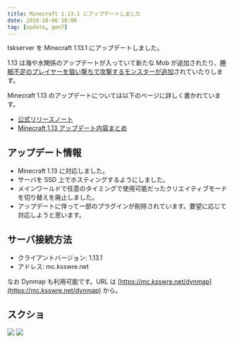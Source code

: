 ```yaml
---
title: Minecraft 1.13.1 にアップデートしました
date: 2018-10-06 18:00
tag: [update, gen7]
---
```


tskserver を Minecraft 1.13.1 にアップデートしました。

1.13 は海や水関係のアップデートが入っていて新たな Mob が追加されたり、[睡眠不足のプレイヤーを狙い撃ちで攻撃するモンスターが追加](https://minecraft-ja.gamepedia.com/%E3%83%95%E3%82%A1%E3%83%B3%E3%83%88%E3%83%A0)されていたりします。

Minecraft 1.13 のアップデートについては以下のページに詳しく書かれています。
- [公式リリースノート](https://minecraft.net/en-us/article/minecraft-1131-released)
- [Minecraft 1.13 アップデート内容まとめ](http://minecraft-diary.jp/blog-entry-1366.html)

## アップデート情報
* Minecraft 1.13 に対応しました。
* サーバを SSD 上でホスティングするようにしました。
* メインワールドで任意のタイミングで使用可能だったクリエイティブモードを切り替えを廃止しました。
* アップデートに伴って一部のプラグインが削除されています。要望に応じて対応しようと思います。

## サーバ接続方法
* クライアントバージョン: 1.13.1
* アドレス: mc.ksswre.net

なお Dynmap も利用可能です。URL は [https://mc.ksswre.net/dynmap](https://mc.ksswre.net/dynmap) から。

## スクショ

![](https://pbs.twimg.com/media/Do0IPjxUUAIIL9Q.jpg:large)
![](https://pbs.twimg.com/media/Do0IRGQUcAAg74k.jpg:large)

